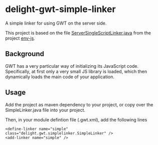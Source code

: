 # delight-gwt-simple-linker

A simple linker for using GWT on the server side.

This project is based on the file [ServerSingleScriptLinker.java](https://github.com/thatcher/env-js/blob/master/htmlparser/gwt2/src/com/envjs/gwt/linker/ServerSingleScriptLinker.java) from the project [env-js](https://github.com/thatcher/env-js/).

## Background

GWT has a very particular way of initializing its JavaScript code. Specifically, at first only a very small JS library is loaded, which then dynamically loads the main code of your application.

## Usage

Add the project as maven dependency to your project, or copy over the SimpleLinker.java file into your project.

Then, in your module defintion file (.gwt.xml), add the following lines

    <define-linker name="simple" class="delight.gwt.simplelinker.SimpleLinker" />
    <add-linker name="simple" />
    

 
